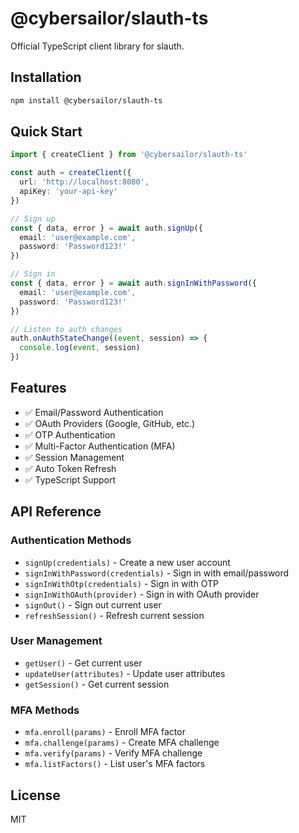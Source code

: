 # @cybersailor/slauth-ts

Official TypeScript client library for slauth.

## Installation

```bash
npm install @cybersailor/slauth-ts
```

## Quick Start

```typescript
import { createClient } from '@cybersailor/slauth-ts'

const auth = createClient({
  url: 'http://localhost:8080',
  apiKey: 'your-api-key'
})

// Sign up
const { data, error } = await auth.signUp({
  email: 'user@example.com',
  password: 'Password123!'
})

// Sign in
const { data, error } = await auth.signInWithPassword({
  email: 'user@example.com',
  password: 'Password123!'
})

// Listen to auth changes
auth.onAuthStateChange((event, session) => {
  console.log(event, session)
})
```

## Features

- ✅ Email/Password Authentication
- ✅ OAuth Providers (Google, GitHub, etc.)
- ✅ OTP Authentication
- ✅ Multi-Factor Authentication (MFA)
- ✅ Session Management
- ✅ Auto Token Refresh
- ✅ TypeScript Support

## API Reference

### Authentication Methods

- `signUp(credentials)` - Create a new user account
- `signInWithPassword(credentials)` - Sign in with email/password
- `signInWithOtp(credentials)` - Sign in with OTP
- `signInWithOAuth(provider)` - Sign in with OAuth provider
- `signOut()` - Sign out current user
- `refreshSession()` - Refresh current session

### User Management

- `getUser()` - Get current user
- `updateUser(attributes)` - Update user attributes
- `getSession()` - Get current session

### MFA Methods

- `mfa.enroll(params)` - Enroll MFA factor
- `mfa.challenge(params)` - Create MFA challenge
- `mfa.verify(params)` - Verify MFA challenge
- `mfa.listFactors()` - List user's MFA factors

## License

MIT
